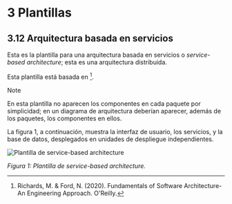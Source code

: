 # 3 Plantillas

## 3.12 Arquitectura basada en servicios

Esta es la plantilla para una arquitectura basada en servicios o *service-based
architecture*; esta es una arquitectura distribuida.

Esta plantilla está basada en [^1].

> [!NOTE]
> En esta plantilla no aparecen los componentes en cada paquete por simplicidad;
> en un diagrama de arquitectura deberían aparecer, además de los paquetes, los
> componentes en ellos.

La figura 1, a continuación, muestra la interfaz de usuario, los servicios, y la
base de datos, desplegados en unidades de despliegue independientes.

![Plantilla de service-based
architecture](/diagrams/Architecture_Service_Based.svg)

*Figura 1: Plantilla de service-based architecture.*

<!-- TODO: Agregar las variantes que aparecen en la referencia abajo -->

[^1]: Richards, M. & Ford, N. (2020). Fundamentals of Software Architecture-An
      Engineering Approach. O'Reilly.
